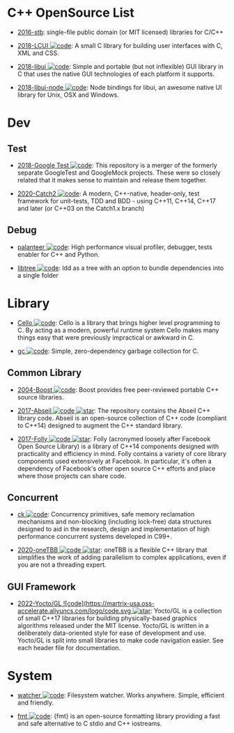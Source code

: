 # C++ OpenSource List

- [2016-stb](https://github.com/nothings/stb): single-file public domain (or MIT licensed) libraries for C/C++

- [2018-LCUI ![code](https://martrix-usa.oss-accelerate.aliyuncs.com/logo/code.svg)](https://github.com/lc-soft/LCUI): A small C library for building user interfaces with C, XML and CSS.

- [2018-libui ![code](https://martrix-usa.oss-accelerate.aliyuncs.com/logo/code.svg)](https://github.com/andlabs/libui): Simple and portable (but not inflexible) GUI library in C that uses the native GUI technologies of each platform it supports.

- [2018-libui-node ![code](https://martrix-usa.oss-accelerate.aliyuncs.com/logo/code.svg)](https://github.com/parro-it/libui-node): Node bindings for libui, an awesome native UI library for Unix, OSX and Windows.

# Dev

## Test

- [2018-Google Test ![code](https://martrix-usa.oss-accelerate.aliyuncs.com/logo/code.svg)](https://github.com/google/googletest): This repository is a merger of the formerly separate GoogleTest and GoogleMock projects. These were so closely related that it makes sense to maintain and release them together.

- [2020-Catch2 ![code](https://martrix-usa.oss-accelerate.aliyuncs.com/logo/code.svg)](https://github.com/catchorg/Catch2): A modern, C++-native, header-only, test framework for unit-tests, TDD and BDD - using C++11, C++14, C++17 and later (or C++03 on the Catch1.x branch)

## Debug

- [palanteer ![code](https://martrix-usa.oss-accelerate.aliyuncs.com/logo/code.svg)](https://github.com/dfeneyrou/palanteer): High performance visual profiler, debugger, tests enabler for C++ and Python.

- [libtree ![code](https://martrix-usa.oss-accelerate.aliyuncs.com/logo/code.svg)](https://github.com/haampie/libtree): ldd as a tree with an option to bundle dependencies into a single folder

# Library

- [Cello ![code](https://martrix-usa.oss-accelerate.aliyuncs.com/logo/code.svg)](http://libcello.org/): Cello is a library that brings higher level programming to C. By acting as a modern, powerful runtime system Cello makes many things easy that were previously impractical or awkward in C.

- [gc ![code](https://martrix-usa.oss-accelerate.aliyuncs.com/logo/code.svg)](https://github.com/mkirchner/gc): Simple, zero-dependency garbage collection for C.

## Common Library

- [2004-Boost ![code](https://martrix-usa.oss-accelerate.aliyuncs.com/logo/code.svg)](https://www.boost.org/): Boost provides free peer-reviewed portable C++ source libraries.

- [2017-Abseil ![code](https://martrix-usa.oss-accelerate.aliyuncs.com/logo/code.svg) ![star](https://img.shields.io/github/stars/abseil/abseil-cpp)](https://github.com/abseil/abseil-cpp#quickstart): The repository contains the Abseil C++ library code. Abseil is an open-source collection of C++ code (compliant to C++14) designed to augment the C++ standard library.

- [2017-Folly ![code](https://martrix-usa.oss-accelerate.aliyuncs.com/logo/code.svg) ![star](https://img.shields.io/github/stars/facebook/folly)](https://github.com/facebook/folly): Folly (acronymed loosely after Facebook Open Source Library) is a library of C++14 components designed with practicality and efficiency in mind. Folly contains a variety of core library components used extensively at Facebook. In particular, it's often a dependency of Facebook's other open source C++ efforts and place where those projects can share code.

## Concurrent

- [ck ![code](https://martrix-usa.oss-accelerate.aliyuncs.com/logo/code.svg)](https://github.com/concurrencykit/ck): Concurrency primitives, safe memory reclamation mechanisms and non-blocking (including lock-free) data structures designed to aid in the research, design and implementation of high performance concurrent systems developed in C99+.

- [2020-oneTBB ![code](https://martrix-usa.oss-accelerate.aliyuncs.com/logo/code.svg) ![star](https://img.shields.io/github/stars/oneapi-src/oneTBB)](https://github.com/oneapi-src/oneTBB): oneTBB is a flexible C++ library that simplifies the work of adding parallelism to complex applications, even if you are not a threading expert.

## GUI Framework

- [2022-Yocto/GL ![code](https://martrix-usa.oss-accelerate.aliyuncs.com/logo/code.svg ![star](https://img.shields.io/github/stars/xelatihy/yocto-gl)](https://github.com/xelatihy/yocto-gl): Yocto/GL is a collection of small C++17 libraries for building physically-based graphics algorithms released under the MIT license. Yocto/GL is written in a deliberately data-oriented style for ease of development and use. Yocto/GL is split into small libraries to make code navigation easier. See each header file for documentation.

# System

- [watcher ![code](https://martrix-usa.oss-accelerate.aliyuncs.com/logo/code.svg)](https://github.com/e-dant/watcher): Filesystem watcher. Works anywhere. Simple, efficient and friendly.

- [fmt ![code](https://martrix-usa.oss-accelerate.aliyuncs.com/logo/code.svg)](https://github.com/fmtlib/fmt): {fmt} is an open-source formatting library providing a fast and safe alternative to C stdio and C++ iostreams.
